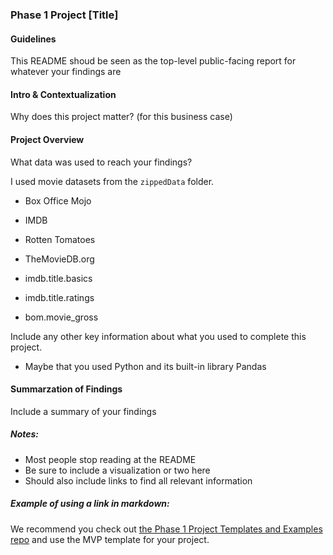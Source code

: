 ### Phase 1 Project [Title]

#### Guidelines

This README shoud be seen as the top-level public-facing report for whatever your findings are

#### Intro & Contextualization

Why does this project matter? (for this business case)

#### Project Overview

What data was used to reach your findings?

I used movie datasets from the `zippedData` folder.

* Box Office Mojo
* IMDB
* Rotten Tomatoes
* TheMovieDB.org

* imdb.title.basics
* imdb.title.ratings
* bom.movie_gross

Include any other key information about what you used to complete this project.
* Maybe that you used Python and its built-in library Pandas

#### Summarzation of Findings

Include a summary of your findings

##### Notes:

* Most people stop reading at the README
* Be sure to include a visualization or two here 
* Should also include links to find all relevant information

##### Example of using a link in markdown:
We recommend you check out [the Phase 1 Project Templates and Examples repo](https://github.com/learn-co-curriculum/dsc-project-template) and use the MVP template for your project.